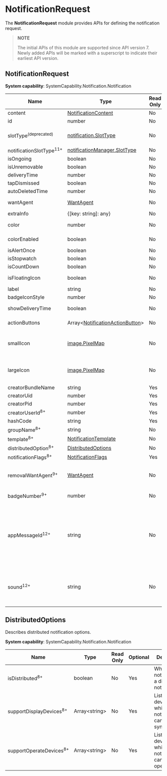 # NotificationRequest

The **NotificationRequest** module provides APIs for defining the notification request.

> **NOTE**
>
> The initial APIs of this module are supported since API version 7. Newly added APIs will be marked with a superscript to indicate their earliest API version.

## NotificationRequest

**System capability**: SystemCapability.Notification.Notification

| Name                           | Type                                                   |  Read Only| Optional| Description                                                                   |
|-------------------------------| -------------------------------------------------------- | ----- | --- |-----------------------------------------------------------------------|
| content                       | [NotificationContent](js-apis-inner-notification-notificationContent.md#notificationcontent)   |   No | No | Notification content.                                                                |
| id                            | number                                                   |   No | Yes | Notification ID. The default value is **0**.                                                                |
| slotType<sup>(deprecated)</sup> | [notification.SlotType](./js-apis-notification.md#slottype)    |   No | Yes | Notification slot type.<br>This API is deprecated since API version 11. You are advised to use **notificationSlotType** instead.                       |
| notificationSlotType<sup>11+</sup> | [notificationManager.SlotType](js-apis-notificationManager.md#slottype) |   No | No | Notification slot type.                       |
| isOngoing                     | boolean                                                  |   No | Yes | Not supported currently. |
| isUnremovable                 | boolean                                                  |   No | Yes | Not supported currently. |
| deliveryTime                  | number                                                   |   No | Yes | Time when the notification is sent.                                                              |
| tapDismissed                  | boolean                                                  |   No | Yes | Whether the notification is automatically cleared.                                                            |
| autoDeletedTime               | number                                                   |   No | Yes | Time when the notification is automatically cleared.                                                             |
| wantAgent                     | [WantAgent](../apis-ability-kit/js-apis-app-ability-wantAgent.md)            |   No | Yes | **WantAgent** instance to which the notification will be redirected after being clicked.                                      |
| extraInfo                     | {[key: string]: any}                                     |   No | Yes | Extended parameters.                                                                |
| color                         | number                                                   |   No | Yes | Background color of the notification. Not supported currently.                                                    |
| colorEnabled                  | boolean                                                  |   No | Yes | Whether the notification background color can be enabled. Not supported currently.                                                |
| isAlertOnce                   | boolean                                                  |   No | Yes | Whether the notification triggers an alert only once.                                                       |
| isStopwatch                   | boolean                                                  |   No | Yes | Whether to display the stopwatch.                                                            |
| isCountDown                   | boolean                                                  |   No | Yes | Whether to display the countdown time.                                                           |
| isFloatingIcon                | boolean                                                  |   No | Yes | Whether the notification is displayed as a floating icon in the status bar.                                                           |
| label                         | string                                                   |   No | Yes | Notification label.                                                                |
| badgeIconStyle                | number                                                   |   No | Yes | Notification badge type. Not supported currently.                                                    |
| showDeliveryTime              | boolean                                                  |   No | Yes | Whether to display the time when the notification is delivered.                                                            |
| actionButtons                 | Array\<[NotificationActionButton](js-apis-inner-notification-notificationActionButton.md)\>             |   No | Yes | Buttons in the notification. Up to three buttons are allowed.                                                         |
| smallIcon                     | [image.PixelMap](../apis-image-kit/js-apis-image.md#pixelmap7)             |   No | Yes | Small notification icon. This field is optional. The total number of bytes of image pixels cannot exceed 100 KB. The display effect depends on the device capability and notification center UI style.                                                |
| largeIcon                     | [image.PixelMap](../apis-image-kit/js-apis-image.md#pixelmap7)             |   No | Yes | Large notification icon. This field is optional. The total number of bytes of image pixels cannot exceed 100 KB. The display effect depends on the device capability and notification center UI style.                                                |
| creatorBundleName             | string                                                   |   Yes | Yes | Name of the bundle that creates the notification.                                                             |
| creatorUid                    | number                                                   |   Yes | Yes | UID used for creating the notification.                                                            |
| creatorPid                    | number                                                   |   Yes | Yes | PID used for creating the notification.                                                            |
| creatorUserId<sup>8+</sup>     | number                                                   |   Yes | Yes | ID of the user who creates the notification.                                                         |
| hashCode                      | string                                                   |   Yes | Yes | Unique ID of the notification.                                                              |
| groupName<sup>8+</sup>         | string                                                   |   No | Yes | Notification group name.                                                               |
| template<sup>8+</sup>          | [NotificationTemplate](./js-apis-inner-notification-notificationTemplate.md) |   No | Yes | Notification template.                                                                |
| distributedOption<sup>8+</sup> | [DistributedOptions](#distributedoptions)                |   No | Yes | Distributed notification options.                                                            |
| notificationFlags<sup>8+</sup> | [NotificationFlags](js-apis-inner-notification-notificationFlags.md#notificationflags)                   |   Yes | Yes | Notification flags.                                                 |
| removalWantAgent<sup>9+</sup>  | [WantAgent](../apis-ability-kit/js-apis-app-ability-wantAgent.md)            |   No | Yes | **WantAgent** instance to which the notification will be redirected when it is removed. The target **WantAgent** instance must be a common event or a system service (for which the value of **OperationType** is 3 or larger).                                         |
| badgeNumber<sup>9+</sup>       | number                                                   |   No | Yes | Number of notifications displayed on the application icon.                                                       |
| appMessageId<sup>12+</sup> | string | No | Yes | Unique ID carried in a notification sent by an app, which is used for notification deduplication. If an app publishes notifications with the same **appMessageId** locally or on the cloud, the device displays only one message. Repeated notifications received later will be silenced and deduplicated, and will not be displayed or notified. The deduplication flag is valid only within 24 hours after the notification is published. After 24 hours or the device is restarted, the deduplication flag becomes invalid. |
| sound<sup>12+</sup> | string | No | Yes | Customized ring tone for app notifications: <!--RP1-->This field takes effect only after a system app with the [ohos.permission.NOTIFICATION_AGENT_CONTROLLER](../../security/AccessToken/permissions-for-system-apps.md#ohospermissionnotification_agent_controller) permission calls the [notificationManager.setAdditionalConfig](./js-apis-notificationManager-sys.md#notificationmanagersetadditionalconfig12) API to configure this field.<!--RP1End-->. |
## DistributedOptions

Describes distributed notification options.

**System capability**: SystemCapability.Notification.Notification

| Name                              | Type           | Read Only| Optional| Description                              |
| ---------------------------------- | -------------- | ---- | ---- | --------------------------------- |
| isDistributed<sup>8+</sup>          | boolean        | No  | Yes  | Whether the notification is a distributed notification.                 |
| supportDisplayDevices<sup>8+</sup>  | Array\<string> | No  | Yes  | List of the devices to which the notification can be synchronized.          |
| supportOperateDevices<sup>8+</sup>  | Array\<string> | No  | Yes  | List of the devices on which the notification can be opened.            |

